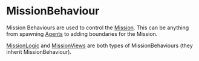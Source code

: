 # MissionBehaviour

Mission Behaviours are used to control the [Mission](mission.md). This can be anything from spawning [Agents](agent.md) to adding boundaries for the Mission.

[MissionLogic](https://github.com/Bannerlord-Modding/Documentation/tree/8e7de4e7aba5bbbc7f8fb951a66936248b8be454/_csharp-api/mountandblade/missionbehaviour/missionlogic.md) and [MissionViews](https://github.com/Bannerlord-Modding/Documentation/tree/8e7de4e7aba5bbbc7f8fb951a66936248b8be454/_csharp-api/mountandblade/missionbehaviour/missionview.md) are both types of MissionBehaviours \(they inherit MissionBehaviour\).

